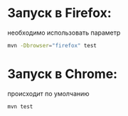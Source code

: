 
# Запуск в Firefox: 
необходимо использовать параметр 
```bash
mvn -Dbrowser="firefox" test
```

# Запуск в Chrome:
происходит по умолчанию
```bash
mvn test
```

